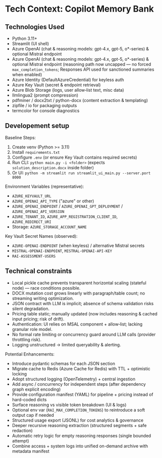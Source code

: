 # Tech Context: Copilot Memory Bank

## Technologies Used

- Python 3.11+
- Streamlit (UI shell)
- Azure OpenAI (chat & reasoning models: gpt-4.x, gpt-5, o*-series) & optional Mistral endpoint
 - Azure OpenAI (chat & reasoning models: gpt-4.x, gpt-5, o*-series) & optional Mistral endpoint (reasoning path now uncapped — no forced `max_completion_tokens`; Responses API used for sanctioned summaries when enabled)
- Azure Identity (DefaultAzureCredential) for keyless auth
- Azure Key Vault (secret & endpoint retrieval)
- Azure Blob Storage (logs, user allow‑list text, misc data)
- llmlingua2 (prompt compression)
- pdfminer / docx2txt / python-docx (content extraction & templating)
- zipfile / io for packaging outputs
- termcolor for console diagnostics

## Developement setup

Baseline Steps:
1. Create venv (Python >= 3.11)
2. Install `requirements.txt`
3. Configure `.env` (or ensure Key Vault contains required secrets)
4. Run CLI: `python main.py -i <folder>` (expects `solution_description.docx` inside folder)
5. Or UI: `python -m streamlit run streamlit_ui_main.py --server.port 8000`

Environment Variables (representative):
- `AZURE_KEYVAULT_URL`
- `AZURE_OPENAI_API_TYPE` ("azure" or other)
- `AZURE_OPENAI_ENDPOINT` / `AZURE_OPENAI_GPT_DEPLOYMENT` / `AZURE_OPENAI_API_VERSION`
- `AZURE_TENANT_ID`, `AZURE_APP_REGISTRATION_CLIENT_ID`, `AZURE_REDIRECT_URI`
- Storage: `AZURE_STORAGE_ACCOUNT_NAME`

Key Vault Secret Names (observed):
- `AZURE-OPENAI-ENDPOINT` (when keyless) / alternative Mistral secrets
- `MISTRAL-OPENAI-ENDPOINT`, `MISTRAL-OPENAI-API-KEY`
- `RAI-ASSESSMENT-USERS`

## Technical constraints

- Local pickle cache prevents transparent horizontal scaling (stateful node) — race conditions possible.
- DOCX mutation cost grows linearly with paragraph/table count; no streaming writing optimization.
- JSON contract with LLM is implicit; absence of schema validation risks silent degradation.
- Pricing table static; manually updated (now includes reasoning & cached input pricing; risk of drift).
- Authentication: UI relies on MSAL component + allow‑list; lacking granular role model.
- No formal rate limiting or concurrency guard around LLM calls (provider throttling risk).
- Logging unstructured → limited queryability & alerting.

Potential Enhancements:
- Introduce pydantic schemas for each JSON section
- Migrate cache to Redis (Azure Cache for Redis) with TTL + optimistic locking
- Adopt structured logging (OpenTelemetry) + central ingestion
- Add async / concurrency for independent steps (after dependency graph explicit encoding)
- Provide configuration manifest (YAML) for pipeline + pricing instead of hard-coded dicts
- Surface reasoning vs visible token breakdown (UI & logs)
- Optional env var (`RAI_MAX_COMPLETION_TOKENS`) to reintroduce a soft output cap if needed
- Structured usage export (JSONL) for cost analytics & governance
 - Deeper recursive reasoning extraction (structured segments + safe redaction)
 - Automatic retry logic for empty reasoning responses (single bounded attempt)
 - Combine access + system logs into unified on-demand archive with metadata manifest

